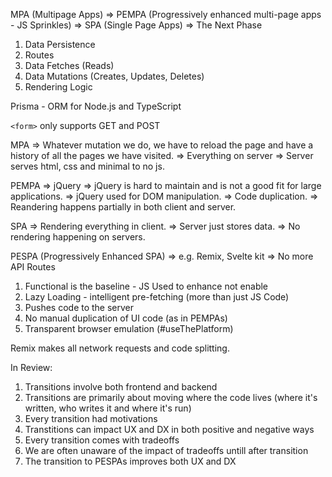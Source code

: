 
MPA (Multipage Apps) => PEMPA (Progressively enhanced multi-page apps - JS Sprinkles) => SPA (Single Page Apps) => The Next Phase

1. Data Persistence
2. Routes
3. Data Fetches (Reads)
4. Data Mutations (Creates, Updates, Deletes)
5. Rendering Logic

Prisma - ORM for Node.js and TypeScript

`<form>` only supports GET and POST

MPA => Whatever mutation we do, we have to reload the page and have a history of all the pages we have visited. => Everything on server => Server serves html, css and minimal to no js.

PEMPA => jQuery => jQuery is hard to maintain and is not a good fit for large applications. => jQuery used for DOM manipulation. => Code duplication. => Reandering happens partially in both client and server.

SPA => Rendering everything in client. => Server just stores data. => No rendering happening on servers.

PESPA (Progressively Enhanced SPA) => e.g. Remix, Svelte kit => No more API Routes

1. Functional is the baseline - JS Used to enhance not enable
2. Lazy Loading - intelligent pre-fetching (more than just JS Code)
3. Pushes code to the server
4. No manual duplication of UI code (as in PEMPAs)
5. Transparent browser emulation (#useThePlatform)

Remix makes all network requests and code splitting.

In Review:

1. Transitions involve both frontend and backend
2. Transitions are primarily about moving where the code lives (where it's written, who writes it and where it's run)
3. Every transition had motivations
4. Transtitions can impact UX and DX in both positive and negative ways
5. Every transition comes with tradeoffs
6. We are often unaware of the impact of tradeoffs untill after transition
7. The transition to PESPAs improves both UX and DX
